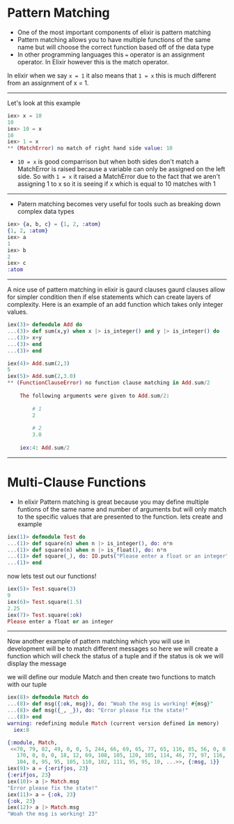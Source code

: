# Pattern Matching

- One of the most important components of elixir is pattern matching 
- Pattern matching allows you to have multiple functions of the same name but will choose the correct function based off of the data type 
- In other programming languages this ```=``` operator is an assignment operator. In Elixir however this is the match operator. 

In elixir when we say ``` x = 1 ``` it also means that ``` 1 = x ``` this is much different from an assignment of x = 1. 


---

Let's look at this example 

```elixir
iex> x = 10
10
iex> 10 = x
10
iex> 1 = x
** (MatchError) no match of right hand side value: 10
```

- ```10 = x``` is good comparrison but when both sides don't match a MatchError is raised because a variable can only be assigned on the left side. So with ```1 = x``` it raised a MatchError due to the fact that we aren't assigning 1 to x so it is seeing if x which is equal to 10 matches with 1

---

- Patern matching becomes very useful for tools such as breaking down complex data types
```elixir
iex> {a, b, c} = {1, 2, :atom}
{1, 2, :atom}
iex> a
1
iex> b
2
iex> c
:atom
```

---

A nice use of pattern matching in elixir is gaurd clauses 
gaurd clauses allow for simpler condition then if else statements which can create layers of complexity. Here is an example of an add function which takes only integer values.

```elixir 
iex(3)> defmodule Add do
...(3)> def sum(x,y) when x |> is_integer() and y |> is_integer() do
...(3)> x+y
...(3)> end
...(3)> end

iex(4)> Add.sum(2,3)
5
iex(5)> Add.sum(2,3.0)
** (FunctionClauseError) no function clause matching in Add.sum/2    
    
    The following arguments were given to Add.sum/2:
    
        # 1
        2
    
        # 2
        3.0
    
    iex:4: Add.sum/2

```

---

# Multi-Clause Functions 
- In elixir Pattern matching is great because you may define multiple funtions of the same name and number of arguments but will only match to the specific values that are presented to the function. lets create and example 

```elixir 
iex(1)> defmodule Test do
...(1)> def square(n) when n |> is_integer(), do: n*n
...(1)> def square(n) when n |> is_float(), do: n*n
...(1)> def square(_), do: IO.puts("Please enter a float or an integer")
...(1)> end

```

now lets test out our functions!

```elixir 
iex(5)> Test.square(3)
9
iex(6)> Test.square(1.5)
2.25
iex(7)> Test.square(:ok)
Please enter a float or an integer
```
---

Now another example of pattern matching which you will use in development will be to match different messages so here we will create a function which will check the status of a tuple and if the status is ok we will display the message

we will define our module Match and then create two functions to match with our tuple

```elixir
iex(8)> defmodule Match do                                        
...(8)> def msg({:ok, msg}), do: "Woah the msg is working! #{msg}"
...(8)> def msg({_, _}), do: "Error please fix the state!"                  
...(8)> end                                                       
warning: redefining module Match (current version defined in memory)
  iex:8

{:module, Match,
 <<70, 79, 82, 49, 0, 0, 5, 244, 66, 69, 65, 77, 65, 116, 85, 56, 0, 0, 0,
   170, 0, 0, 0, 18, 12, 69, 108, 105, 120, 105, 114, 46, 77, 97, 116, 99,
   104, 8, 95, 95, 105, 110, 102, 111, 95, 95, 10, ...>>, {:msg, 1}}
iex(9)> a = {:erifjos, 23}
{:erifjos, 23}
iex(10)> a |> Match.msg
"Error please fix the state!"
iex(11)> a = {:ok, 23}  
{:ok, 23}
iex(12)> a |> Match.msg
"Woah the msg is working! 23"
```

